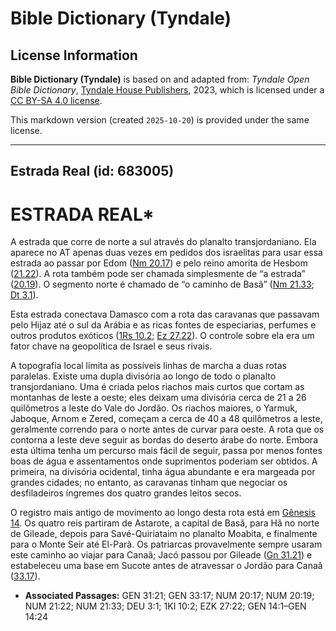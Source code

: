 # Bible Dictionary (Tyndale)

## License Information

**Bible Dictionary (Tyndale)** is based on and adapted from: _Tyndale Open Bible Dictionary_, [Tyndale House Publishers](https://tyndaleopenresources.com/), 2023, which is licensed under a [CC BY-SA 4.0 license](https://creativecommons.org/licenses/by-sa/4.0/legalcode.en).

This markdown version (created `2025-10-20`) is provided under the same license.



--------------------------------

## Estrada Real (id: 683005)

ESTRADA REAL\*
==============

A estrada que corre de norte a sul através do planalto transjordaniano. Ela aparece no AT apenas duas vezes em pedidos dos israelitas para usar essa estrada ao passar por Edom ([Nm 20\.17](https://ref.ly/Num20:17)) e pelo reino amorita de Hesbom ([21\.22](https://ref.ly/Num21:22)). A rota também pode ser chamada simplesmente de “a estrada” ([20\.19](https://ref.ly/Num20:19)). O segmento norte é chamado de “o caminho de Basã” ([Nm 21\.33](https://ref.ly/Num21:33); [Dt 3\.1](https://ref.ly/Deut3:1)).

Esta estrada conectava Damasco com a rota das caravanas que passavam pelo Hijaz até o sul da Arábia e as ricas fontes de especiarias, perfumes e outros produtos exóticos ([1Rs 10\.2](https://ref.ly/1Kgs10:2); [Ez 27\.22](https://ref.ly/Ezek27:22)). O controle sobre ela era um fator chave na geopolítica de Israel e seus rivais.

A topografia local limita as possíveis linhas de marcha a duas rotas paralelas. Existe uma dupla divisória ao longo de todo o planalto transjordaniano. Uma é criada pelos riachos mais curtos que cortam as montanhas de leste a oeste; eles deixam uma divisória cerca de 21 a 26 quilômetros a leste do Vale do Jordão. Os riachos maiores, o Yarmuk, Jaboque, Arnom e Zered, começam a cerca de 40 a 48 quilômetros a leste, geralmente correndo para o norte antes de curvar para oeste. A rota que os contorna a leste deve seguir as bordas do deserto árabe do norte. Embora esta última tenha um percurso mais fácil de seguir, passa por menos fontes boas de água e assentamentos onde suprimentos poderiam ser obtidos. A primeira, na divisória ocidental, tinha água abundante e era margeada por grandes cidades; no entanto, as caravanas tinham que negociar os desfiladeiros íngremes dos quatro grandes leitos secos.

O registro mais antigo de movimento ao longo desta rota está em [Gênesis 14](https://ref.ly/Gen14:1-Gen14:24). Os quatro reis partiram de Astarote, a capital de Basã, para Hã no norte de Gileade, depois para Savé\-Quiriataim no planalto Moabita, e finalmente para o Monte Seir até El\-Parã. Os patriarcas provavelmente sempre usaram este caminho ao viajar para Canaã; Jacó passou por Gileade ([Gn 31\.21](https://ref.ly/Gen31:21)) e estabeleceu uma base em Sucote antes de atravessar o Jordão para Canaã ([33\.17](https://ref.ly/Gen33:17)).

* **Associated Passages:** GEN 31:21; GEN 33:17; NUM 20:17; NUM 20:19; NUM 21:22; NUM 21:33; DEU 3:1; 1KI 10:2; EZK 27:22; GEN 14:1–GEN 14:24

